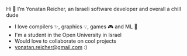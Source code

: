 Hi 👋 I’m Yonatan Reicher, an Israeli software developer and overall a chill dude 

- I love compilers ✨, graphics 💡, games 🎮 and ML 🤷
- I'm a student in the Open University in Israel 
- Would love to collaborate on cool projects
- yonatan.reicher@gmail.com :)

<!---
officeBatman/officeBatman is a ✨ special ✨ repository because its `README.md` (this file) appears on your GitHub profile.
You can click the Preview link to take a look at your changes.
--->
